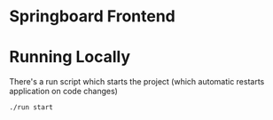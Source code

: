# Springboard Frontend

# Running Locally

There's a run script which starts the project (which automatic restarts application on code changes)

```bash
./run start
```

